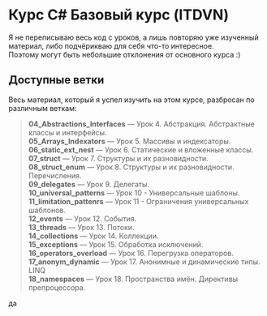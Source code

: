 # Курс C# Базовый курс (ITDVN)

Я не переписываю весь код с уроков, а лишь повторяю уже изученный материал, либо подчёрикваю для себя что-то интересное. <br />
Поэтому могут быть небольшие отклонения от основного курса :)

## Доступные ветки

Весь материал, который я успел изучить на этом курсе, разбросан по различным веткам:

> <strong>04_Abstractions_Interfaces</strong> — Урок 4. Абстракция. Абстрактные классы и интерфейсы. <br />
> <strong>05_Arrays_Indexators</strong> — Урок 5. Массивы и индексаторы. <br />
> <strong>06_static_ext_nest</strong> — Урок 6. Статические и вложенные классы. <br />
> <strong>07_struct</strong> — Урок 7. Структуры и их разновидности. <br />
> <strong>08_struct_enum</strong> — Урок 8. Структуры и их разновидности. Перечисления.<br/>
> <strong>09_delegates</strong> —  Урок 9. Делегаты. <br />
> <strong>10_universal_patterns</strong> — Урок 10 - Универсальные шаблоны. <br />
> <strong>11_limitation_pattenrs</strong> — Урок 11 - Ограничения универсальных шаблонов. <br />
> <strong>12_events</strong> — Урок 12. События. <br />
> <strong>13_threads</strong> — Урок 13. Потоки.<br />
> <strong>14_collections</strong> —  Урок 14. Коллекции. <br />
> <strong>15_exceptions</strong> — Урок 15. Обработка исключений. <br />
> <strong>16_operators_overload</strong> —  Урок 16. Перегрузка операторов. <br />
> <strong>17_anonym_dynamic</strong> — Урок 17. Анонимные и динамические типы. LINQ <br />
> <strong>18_namespaces</strong> — Урок 18. Пространства имён. Директивы препроцессора. <br />

да

